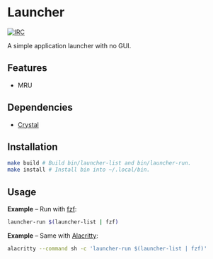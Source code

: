 # Launcher

[![IRC](https://img.shields.io/badge/IRC-%23launcher-blue)](https://webchat.freenode.net/#launcher)

A simple application launcher with no GUI.

## Features

- MRU

## Dependencies

- [Crystal]

## Installation

``` sh
make build # Build bin/launcher-list and bin/launcher-run.
make install # Install bin into ~/.local/bin.
```

## Usage

**Example** – Run with [fzf]:

``` sh
launcher-run $(launcher-list | fzf)
```

**Example** – Same with [Alacritty]:

``` sh
alacritty --command sh -c 'launcher-run $(launcher-list | fzf)'
```

[Crystal]: https://crystal-lang.org
[fzf]: https://github.com/junegunn/fzf
[Alacritty]: https://github.com/alacritty/alacritty
